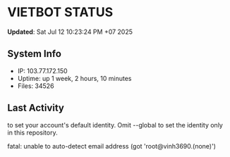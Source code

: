 # VIETBOT STATUS
**Updated**: Sat Jul 12 10:23:24 PM +07 2025

## System Info
- IP: 103.77.172.150
- Uptime: up 1 week, 2 hours, 10 minutes
- Files: 34526

## Last Activity

to set your account's default identity.
Omit --global to set the identity only in this repository.

fatal: unable to auto-detect email address (got 'root@vinh3690.(none)')
